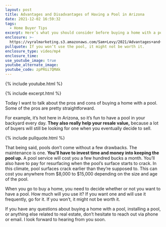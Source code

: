 ```yaml
---
layout: post
title: Advantages and Disadvantages of Having a Pool in Arizona
date: 2021-12-02 16:59:32
tags:
  - Home Buyer Tips
excerpt: Here’s what you should consider before buying a home with a pool.
enclosure: >-
  https://vyralmarketing.s3.amazonaws.com/Sam+Levy/2021/Advantages+and+Disadvantages+of+Having+a+Pool+in+Arizona.mp4
pullquote: If you won’t use the pool, it might not be worth it.
enclosure_type: video/mp4
enclosure_time:
use_youtube_image: true
youtube_alternate_image:
youtube_code: zpPRGi7QMAk
---
```

{% include youtube.html %}

{% include excerpt.html %}

Today I want to talk about the pros and cons of buying a home with a pool. Some of the pros are pretty straightforward.&nbsp;

For example, it’s hot here in Arizona, so it’s fun to have a pool in your backyard every day. **They also really help your resale value,** because a lot of buyers will still be looking for one when you eventually decide to sell.

{% include pullquote.html %}

That being said, pools don’t come without a few drawbacks. The maintenance is one. **You’ll have to invest time and money into keeping the pool up.** A pool service will cost you a few hundred bucks a month. You’ll also have to pay for resurfacing when the pool’s surface starts to crack. In this climate, pool surfaces crack earlier than they’re supposed to. This can cost you anywhere from $8,000 to $15,000 depending on the size and age of the pool.

When you go to buy a home, you need to decide whether or not you want to have a pool. How much will you use it? If you want one and will use it frequently, go for it. If you won’t, it might not be worth it.

If you have any questions about buying a home with a pool, installing a pool, or anything else related to real estate, don’t hesitate to reach out via phone or email. I look forward to hearing from you soon.
